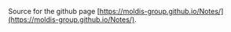Source for the github page [https://moldis-group.github.io/Notes/](https://moldis-group.github.io/Notes/).
